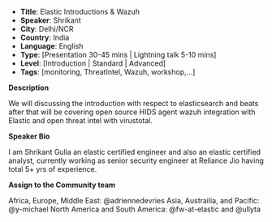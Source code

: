 * **Title**: Elastic Introductions & Wazuh 
* **Speaker**: Shrikant
* **City**: Delhi/NCR
* **Country**: India
* **Language**: English
* **Type**: [Presentation 30-45 mins | Lightning talk 5-10 mins]
* **Level**: [Introduction | Standard | Advanced]
* **Tags**: [monitoring, ThreatIntel, Wazuh, workshop,...]


**Description**

We will discussing the introduction with respect to elasticsearch and beats after that will be covering open source HIDS agent wazuh integration with Elastic and open threat intel with virustotal.


**Speaker Bio**

I am Shrikant Gulia an elastic certified engineer and also an elastic certified analyst, currently working as senior security engineer at Reliance Jio having total 5+ yrs of experience.

**Assign to the Community team**

Africa, Europe, Middle East: @adriennedevries
Asia, Austrailia, and Pacific: @y-michael
North America and South America: @fw-at-elastic and @ullyta
